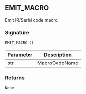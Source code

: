 ## EMIT\_MACRO

Emit IR/Serial code macro.


### Signature

`EMIT_MACRO ()`


| Parameter | Description |
| --- | --- |
| str | MacroCodeName |


### Returns

`None`